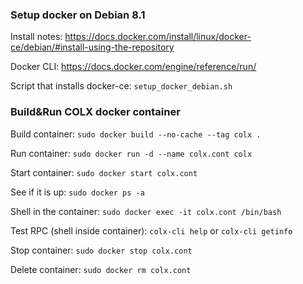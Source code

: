### Setup docker on Debian 8.1

Install notes: https://docs.docker.com/install/linux/docker-ce/debian/#install-using-the-repository

Docker CLI: https://docs.docker.com/engine/reference/run/

Script that installs docker-ce: `setup_docker_debian.sh`

### Build&Run COLX docker container

Build container: `sudo docker build --no-cache --tag colx .`

Run container: `sudo docker run -d --name colx.cont colx`

Start container: `sudo docker start colx.cont`

See if it is up: `sudo docker ps -a`

Shell in the container: `sudo docker exec -it colx.cont /bin/bash`

Test RPC (shell inside container): `colx-cli help` or `colx-cli getinfo`

Stop container: `sudo docker stop colx.cont`

Delete container: `sudo docker rm colx.cont`